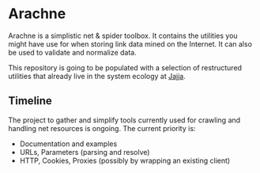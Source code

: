 # Arachne

Arachne is a simplistic net &amp; spider toolbox. It contains the utilities you might have use for when storing link data mined on the Internet. It can also be used to validate and normalize data.

This repository is going to be populated with a selection of restructured utilities that already live in the system ecology at [Jajja][1].

## Timeline

The project to gather and simplify tools currently used for crawling and handling net resources is ongoing. The current priority is:

* Documentation and examples
* URLs, Parameters (parsing and resolve)
* HTTP, Cookies, Proxies (possibly by wrapping an existing client)

[1]: http://www.jajja.com
